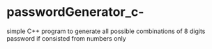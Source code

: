 # passwordGenerator_c-
simple C++ program to generate all possible combinations of 8 digits password if consisted from numbers only
